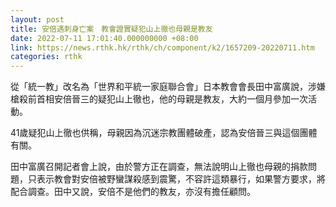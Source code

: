 ```yaml
---
layout: post
title: 安倍遇刺身亡案　教會證實疑犯山上徹也母親是教友
date: 2022-07-11 17:01:40.000000000 +08:00
link: https://news.rthk.hk/rthk/ch/component/k2/1657209-20220711.htm
categories: rthk
---
```


從「統一教」改名為「世界和平統一家庭聯合會」日本教會會長田中富廣說，涉嫌槍殺前首相安倍晉三的疑犯山上徹也，他的母親是教友，大約一個月參加一次活動。

41歲疑犯山上徹也供稱，母親因為沉迷宗教團體破產，認為安倍晉三與這個團體有關。

田中富廣召開記者會上說，由於警方正在調查，無法說明山上徹也母親的捐款問題，只表示教會對安倍被野蠻謀殺感到震驚，不容許這類暴行，如果警方要求，將配合調查。田中又說，安倍不是他們的教友，亦沒有擔任顧問。
